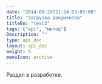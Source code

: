 ```yaml
---
date: "2014-09-29T21:54:53-05:00"
title: "Загрузка документов"
titleEn: "test3"
tags: ["api", "метод"]
Description: ""
type: api_doc
layout: api_doc
weight: 5
menuIcon: archive
---
```


Раздел в разработке.